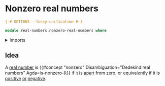 # Nonzero real numbers

```agda
{-# OPTIONS --lossy-unification #-}

module real-numbers.nonzero-real-numbers where
```

<details><summary>Imports</summary>

```agda

```

</details>

## Idea

A [real number](real-numbers.dedekind-real-numbers.md) is
{{#concept "nonzero" Disambiguation="Dedekind real numbers" Agda=is-nonzero-ℝ}}
if it is [apart](real-numbers.apartness-real-numbers.md) from zero, or
equivalently if it is [positive](real-numbers.positive-real-numbers.md)
[or](foundation.disjunction.md)
[negative](real-numbers.negative-real-numbers.md).
